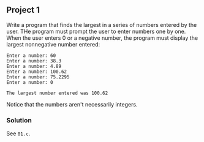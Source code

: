 ## Project 1
Write a program that finds the largest in a series of numbers entered by the user. THe program must prompt the user to enter numbers one by one. When the user enters 0 or a negative number, the program must display the largest nonnegative number entered:
```
Enter a number: 60
Enter a number: 38.3
Enter a number: 4.89
Enter a number: 100.62
Enter a number: 75.2295
Enter a number: 0

The largest number entered was 100.62
```
Notice that the numbers aren't necessarily integers.

### Solution
See `01.c`.
